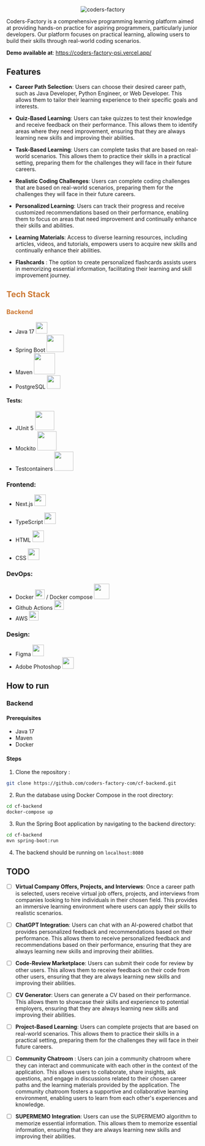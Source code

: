 
<p align="center">
  <img src="https://i.imgur.com/BW9TjS5.png" alt="coders-factory"/>
</p>

Coders-Factory is a comprehensive programming learning platform aimed at providing hands-on practice for aspiring programmers, particularly junior developers. Our platform focuses on practical learning, allowing users to build their skills through real-world coding scenarios.

**Demo available at**:  https://coders-factory-psi.vercel.app/

## Features

-  **Career Path Selection**: Users can choose their desired career path, such as Java Developer, Python Engineer, or Web Developer. This allows them to tailor their learning experience to their specific goals and interests.

- **Quiz-Based Learning**: Users can take quizzes to test their knowledge and receive feedback on their performance. This allows them to identify areas where they need improvement, ensuring that they are always learning new skills and improving their abilities.

- **Task-Based Learning**: Users can complete tasks that are based on real-world scenarios. This allows them to practice their skills in a practical setting, preparing them for the challenges they will face in their future careers.

- **Realistic Coding Challenges**: Users can complete coding challenges that are based on real-world scenarios, preparing them for the challenges they will face in their future careers.

- **Personalized Learning**: Users can track their progress and receive customized recommendations based on their performance, enabling them to focus on areas that need improvement and continually enhance their skills and abilities.

- **Learning Materials**: Access to diverse learning resources, including articles, videos, and tutorials, empowers users to acquire new skills and continually enhance their abilities.

- **Flashcards** : The option to create personalized flashcards assists users in memorizing essential information, facilitating their learning and skill improvement journey.

##  <span style="color: #CC7832"> Tech Stack </span>


### <span style="color: #CC7832"> Backend </span>

- Java 17 <img width="30px" src="https://cdn-icons-png.flaticon.com/512/226/226777.png"/>
- Spring Boot <img width="45px" src="https://user-images.githubusercontent.com/33158051/103466606-760a4000-4d14-11eb-9941-2f3d00371471.png"/>
- Maven <img width="55px" src="https://maven.apache.org/images/maven-logo-white-on-black.purevec.svg"/>
- PostgreSQL <img width="35px" src="https://www.vectorlogo.zone/logos/postgresql/postgresql-icon.svg"/>

#### Tests:
- JUnit 5 <img width="50px" src="https://upload.wikimedia.org/wikipedia/commons/5/59/JUnit_5_Banner.png"/>
- Mockito <img width="50px" src="https://upload.wikimedia.org/wikipedia/commons/2/2c/Mockito_Logo.png"/>
- Testcontainers <img width="50px" src="https://avatars.githubusercontent.com/u/13393021?s=200&v=4"/>

### Frontend:
- Next.js <img width="30px" src="https://www.svgrepo.com/show/354113/nextjs-icon.svg"/>
- TypeScript <img width="30px" src="https://cdn-icons-png.flaticon.com/512/919/919832.png"/>

- HTML <img width="30px" src="https://cdn-icons-png.flaticon.com/512/888/888859.png"/>
- CSS <img width="30px" src="https://cdn-icons-png.flaticon.com/512/888/888847.png"/>

### DevOps:
- Docker <img width="25px" src="https://www.docker.com/wp-content/uploads/2022/03/Moby-logo.png"/> / Docker compose <img width="40px" src="https://miro.medium.com/max/453/1*_5tOkcXb7RaVvjYpSqZXpg.png"/>
- Github Actions <img width="25px" src="https://github.githubassets.com/images/modules/logos_page/GitHub-Mark.png"/>
- AWS <img width="25px" src="https://www.vectorlogo.zone/logos/amazon_aws/amazon_aws-icon.svg"/>

### Design:
- Figma <img width="30px" src="https://cdn-icons-png.flaticon.com/512/889/889087.png"/>
- Adobe Photoshop <img width="30px" src="https://cdn-icons-png.flaticon.com/512/552/552220.png"/>



## How to run

### Backend

#### Prerequisites

- Java 17
- Maven
- Docker

#### Steps

1. Clone the repository :

 ```bash
git clone https://github.com/coders-factory-com/cf-backend.git
 ```
 
2. Run the database using Docker Compose in the root directory:
```bash
cd cf-backend
docker-compose up
```
3. Run the Spring Boot application by navigating to the backend directory:
```bash
cd cf-backend
mvn spring-boot:run
```
4. The backend should be running on `localhost:8080`



## TODO

- [ ] **Virtual Company Offers, Projects, and Interviews**: Once a career path is selected, users receive virtual job offers, projects, and interviews from companies looking to hire individuals in their chosen field. This provides an immersive learning environment where users can apply their skills to realistic scenarios.

- [ ] **ChatGPT Integration**: Users can chat with an AI-powered chatbot that provides personalized feedback and recommendations based on their performance. This allows them to receive personalized feedback and recommendations based on their performance, ensuring that they are always learning new skills and improving their abilities.

- [ ] **Code-Review Marketplace**: Users can submit their code for review by other users. This allows them to receive feedback on their code from other users, ensuring that they are always learning new skills and improving their abilities.

- [ ] **CV Generator**: Users can generate a CV based on their performance. This allows them to showcase their skills and experience to potential employers, ensuring that they are always learning new skills and improving their abilities.

- [ ] **Project-Based Learning**: Users can complete projects that are based on real-world scenarios. This allows them to practice their skills in a practical setting, preparing them for the challenges they will face in their future careers.

- [ ] **Community Chatroom** : Users can join a community chatroom where they can interact and communicate with each other in the context of the application. This allows users to collaborate, share insights, ask questions, and engage in discussions related to their chosen career paths and the learning materials provided by the application. The community chatroom fosters a supportive and collaborative learning environment, enabling users to learn from each other's experiences and knowledge.

- [ ] **SUPERMEMO Integration**: Users can use the SUPERMEMO algorithm to memorize essential information. This allows them to memorize essential information, ensuring that they are always learning new skills and improving their abilities.
